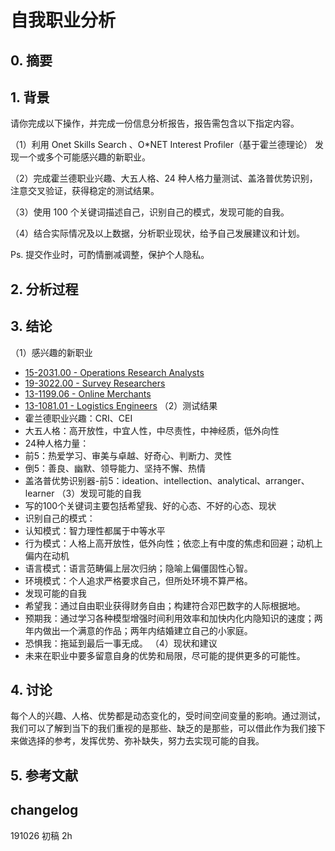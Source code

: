 # 自我职业分析

## 0. 摘要
## 1. 背景
请你完成以下操作，并完成一份信息分析报告，报告需包含以下指定内容。

（1）利用 Onet Skills Search 、O*NET Interest Profiler（基于霍兰德理论） 发现一个或多个可能感兴趣的新职业。

（2）完成霍兰德职业兴趣、大五人格、24 种人格力量测试、盖洛普优势识别，注意交叉验证，获得稳定的测试结果。

（3）使用 100 个关键词描述自己，识别自己的模式，发现可能的自我。

（4）结合实际情况及以上数据，分析职业现状，给予自己发展建议和计划。

Ps. 提交作业时，可酌情删减调整，保护个人隐私。

## 2. 分析过程

## 3. 结论
 （1）感兴趣的新职业
  - [15-2031.00 - Operations Research Analysts](https://www.onetonline.org/link/summary/15-2031.00)
  - [19-3022.00 - Survey Researchers](https://www.onetonline.org/link/summary/19-3022.00)
  - [13-1199.06 - Online Merchants](https://www.onetonline.org/link/summary/13-1199.06)
  - [13-1081.01 - Logistics Engineers](https://www.onetonline.org/link/summary/13-1081.01)
 （2）测试结果
  - 霍兰德职业兴趣：CRI、CEI
  - 大五人格：高开放性，中宜人性，中尽责性，中神经质，低外向性
  - 24种人格力量：
   - 前5：热爱学习、审美与卓越、好奇心、判断力、灵性
   - 倒5：善良、幽默、领导能力、坚持不懈、热情
  - 盖洛普优势识别器-前5：ideation、intellection、analytical、arranger、learner
 （3）发现可能的自我
  - 写的100个关键词主要包括希望我、好的心态、不好的心态、现状
  - 识别自己的模式：
   - 认知模式：智力理性都属于中等水平
   - 行为模式：人格上高开放性，低外向性；依恋上有中度的焦虑和回避；动机上偏内在动机
   - 语言模式：语言范畴偏上层次归纳；隐喻上偏僵固性心智。
   - 环境模式：个人追求严格要求自己，但所处环境不算严格。
  - 发现可能的自我
   - 希望我：通过自由职业获得财务自由；构建符合邓巴数字的人际根据地。
   - 预期我：通过学习各种模型增强时间利用效率和加快内化内隐知识的速度；两年内做出一个满意的作品；两年内结婚建立自己的小家庭。
   - 恐惧我：拖延到最后一事无成。
 （4）现状和建议
  - 未来在职业中要多留意自身的优势和局限，尽可能的提供更多的可能性。

## 4. 讨论
每个人的兴趣、人格、优势都是动态变化的，受时间空间变量的影响。通过测试，我们可以了解到当下的我们重视的是那些、缺乏的是那些，可以借此作为我们接下来做选择的参考，发挥优势、弥补缺失，努力去实现可能的自我。

## 5. 参考文献

## changelog
191026 初稿 2h
